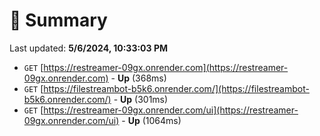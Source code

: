 # 📖 Summary
Last updated: **5/6/2024, 10:33:03 PM**

- `GET` [https://restreamer-09gx.onrender.com](https://restreamer-09gx.onrender.com) - **Up** (368ms)
- `GET` [https://filestreambot-b5k6.onrender.com/](https://filestreambot-b5k6.onrender.com/) - **Up** (301ms)
- `GET` [https://restreamer-09gx.onrender.com/ui](https://restreamer-09gx.onrender.com/ui) - **Up** (1064ms)
